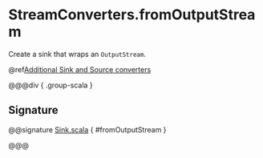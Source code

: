# StreamConverters.fromOutputStream

Create a sink that wraps an `OutputStream`.

@ref[Additional Sink and Source converters](../index.md#additional-sink-and-source-converters)

@@@div { .group-scala }

## Signature

@@signature [Sink.scala]($akka$/akka-stream/src/main/scala/akka/stream/scaladsl/StreamConverters.scala) { #fromOutputStream }

@@@

